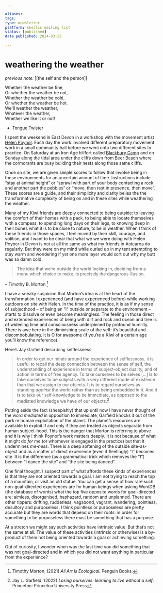 ```yaml
---

aliases:
tags: 
type: newsletter
platform: skellis mailing list
status: [published]
date published: 2024-03-25

---
```


# weathering the weather

_previous note:_ [[the self and the person]]

Whether the weather be fine,  
Or whether the weather be not,  
Whether the weather be cold,  
Or whether the weather be hot.  
We'll weather the weather,  
Whatever the weather,  
Whether we like it or not!

- Tongue Twister

I spent the weekend in East Devon in a workshop with the movement artist [Helen Poynor](http://www.walkoflife.co.uk/helen.htm). Each day the work involved different preparatory movement work in a small community hall before we went onto two different sites to practice. On Saturday at an Iron Age hillfort called [Blackbury Camp](https://www.english-heritage.org.uk/visit/places/blackbury-camp/) and on Sunday along the tidal area under the cliffs down from [Beer Beach](https://www.visitsouthdevon.co.uk/things-to-do/beer-beach-p640103) where the cormorants are busy building their nests along those same cliffs. 

Once on site, we are given simple scores to follow that involve being in these environments for an uncertain amount of time. Instructions include “stay at animal height” or “sprawl with part of your body contacting a rock and another part the pebbles” or “move, then rest in presence, then move”. These scores are a guide, and their simplicity and clarity belies the the transformative complexity of being on and in these sites while weathering the weather. 

Many of my Kiwi friends are deeply connected to being outside: to leaving the comfort of their homes with a pack, to being able to locate themselves with a compass, to spending long days on their legs, to knowing deep in their bones what it is to be close to nature, to be in weather. When I think of these friends in those spaces, I feel moved by their skill, courage, and volition, and I want to be clear that what we we were doing with Helen Poynor in Devon is not at all the same as what my friends in Aotearoa do regularly. But they were on my mind while curled up in my tent attempting to stay warm and wondering if yet one more layer would sort out why my butt was so damn cold.

> The idea that we’re outside the world looking in, deciding from a menu which choice to make, is precisely the dangerous illusion. 

– Timothy B. Morton [^1] 

I have a sneaky suspicion that Morton’s idea is at the heart of the transformation I experienced (and have experienced before) while working outdoors on site with Helen. In the time of the practice, it is as if my sense of subjecthood – of being an “I” outside or separate to the environment – starts to dissolve or even become meaningless. The feeling in those direct and extended experiences of being with dirt and rock and ocean and tree is of widening time and consciousness underpinned by profound humility. There is awe here in the diminishing scale of the self: it’s beautiful and discombobulating. It is O for awesome (if you’re a Kiwi of a certain age you’ll know the reference).

Here’s Jay Garfield describing selflessness:

> In order to get our minds around the experience of selflessness, it is useful to recall the deep connection between the sense of self, the understanding of experience in terms of subject-object duality, and of action in terms of free agency. To take ourselves to be selves [...] is to take ourselves to be subjects with a very different mode of existence than that we assign to our objects. It is to regard ourselves as standing *against* the world rather than as being embedded *in* it. And it is to take our self-knowledge to be immediate, as opposed to the mediated knowledge we have of our objects.[^2]

Putting aside the fact (sheepishly) that up until now I have never thought of the word _mediated_ in opposition to immediate, Garfield knocks it out of the park re human exploitation of the planet. The planet’s resources are available to exploit if and only if they are treated as objects separate from human subject-hood. This is the danger that Morton is referring to above and it is why I think Poynor’s work matters deeply. It is not because of what it might do _for_ me (or whomever is engaged in the practice) but that it undermines _me-ness_. There is a deep softening of the outside site-as-object and as a matter of direct experience (even if fleetingly) “I” becomes site. It is the difference (as a grammatical trick which removes the “I”) between “I dance the site” and “the site being danced”.

One final thought. I suspect part of what affords these kinds of experiences is that they are not oriented towards a goal. I am not trying to reach the top of a mountain, or visit an old statue. You can get a sense of how rare such non-goal-directed experiences are for human beings when asking WordDB (the database of words) what the top five opposite words for goal-directed are: aimless, disorganised, haphazard, random and unplanned. There are other rippers: drifting, rudderless, vagabond, vagrant, wandering, pointless, desultory and purposeless. I think pointless or purposeless are pretty accurate but they are words that depend on their roots: in order for something to be purposeless there must be something that has a purpose.

At a stretch we might say such activities have intrinsic value. But that’s not the same at all. The value of these activities (intrinsic or otherwise) is a by-product of them not being oriented towards a goal or achieving something. 

Out of curiosity, I wonder when was the last time you did something that was not goal-directed and in which you did not want anything in particular from the experience? 



[^1]: Timothy Morton, (2021) *All Art Is Ecological*. Penguin Books.

[^2]: Jay L. Garfield, (2022) *Losing ourselves: learning to live without a self*. Princeton: Princeton University Press
 